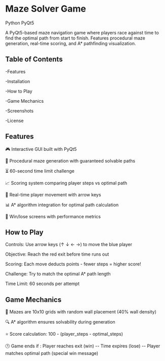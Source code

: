 # Maze Solver Game
  Python
  PyQt5
 
  A PyQt5-based maze navigation game where players race against time to find the optimal path from start to finish. Features procedural maze generation, real-time scoring, and A* pathfinding visualization.

## Table of Contents
  -Features

  -Installation

  -How to Play

  -Game Mechanics

  -Screenshots

  -License

## Features
  🎮 Interactive GUI built with PyQt5

  🧩 Procedural maze generation with guaranteed solvable paths

  ⏳ 60-second time limit challenge

  📈 Scoring system comparing player steps vs optimal path

  🏃 Real-time player movement with arrow keys

  📊 A* algorithm integration for optimal path calculation

  🎉 Win/lose screens with performance metrics

## How to Play
   Controls: Use arrow keys (↑ ↓ ← →) to move the blue player

   Objective: Reach the red exit before time runs out

   Scoring: Each move deducts points - fewer steps = higher score!

   Challenge: Try to match the optimal A* path length

   Time Limit: 60 seconds per attempt

## Game Mechanics
   🧱 Mazes are 10x10 grids with random wall placement (40% wall density)

   🔍 A* algorithm ensures solvability during generation

   ⭐ Score calculation: 100 - (player_steps - optimal_steps)

   🕒 Game ends if :
      Player reaches exit (win)
     -- Time expires (lose)
     -- Player matches optimal path (special win message) 
      


